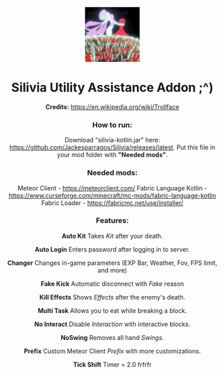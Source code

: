 <div align="center">
  <img src="/src/main/resources/assets/silivia/icon.png" alt="logo" width="25%"/>
  <h1>Silivia Utility Assistance Addon ;^)</h1>

__Credits:__ https://en.wikipedia.org/wiki/Trollface

### How to run:
 Download "silivia-kotlin.jar" here: https://github.com/Jackesparragos/Silivia/releases/latest.
 Put this file in your mod folder with __"Needed mods"__.

### Needed mods:
 Meteor Client - https://meteorclient.com/
 Fabric Language Kotlin - https://www.curseforge.com/minecraft/mc-mods/fabric-language-kotlin
 Fabric Loader - https://fabricmc.net/use/installer/

### Features:  
 __Auto Kit__ Takes _Kit_ after your death.
    
 __Auto Login__ Enters password after logging in to server.
    
 __Changer__ Changes in-game parameters (EXP Bar, Weather, Fov, FPS limit, and more)
    
 __Fake Kick__ Automatic disconnect with _Fake_ reason
    
 __Kill Effects__ Shows _Effects_ after the enemy's death.
    
 __Multi Task__ Allows you to eat while breaking a block.
    
 __No Interact__ Disable _Interaction_ with interactive blocks.
    
 __NoSwing__ Removes all hand _Swings_.
    
 __Prefix__ Custom Meteor Client _Prefix_ with more customizations.
    
 __Tick Shift__ Timer = 2.0 frfrfr

</div>
